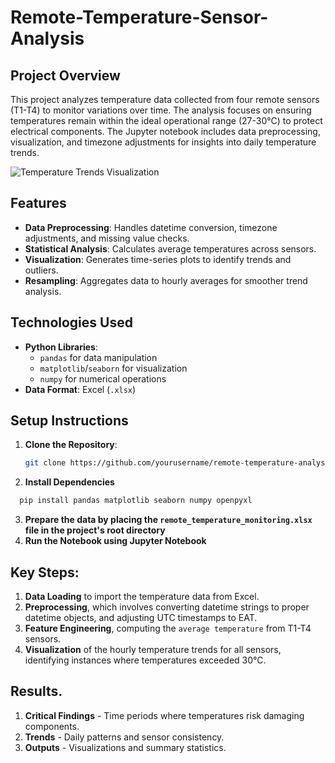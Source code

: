 # Remote-Temperature-Sensor-Analysis

## Project Overview
This project analyzes temperature data collected from four remote sensors (T1-T4) to monitor variations over time. The analysis focuses on ensuring temperatures remain within the ideal operational range (27-30°C) to protect electrical components. The Jupyter notebook includes data preprocessing, visualization, and timezone adjustments for insights into daily temperature trends.

![Temperature Trends Visualization](https://via.placeholder.com/600x400 "Hourly Temperature Trends")

## Features
- **Data Preprocessing**: Handles datetime conversion, timezone adjustments, and missing value checks.
- **Statistical Analysis**: Calculates average temperatures across sensors.
- **Visualization**: Generates time-series plots to identify trends and outliers.
- **Resampling**: Aggregates data to hourly averages for smoother trend analysis.

## Technologies Used
- **Python Libraries**: 
  - `pandas` for data manipulation
  - `matplotlib`/`seaborn` for visualization
  - `numpy` for numerical operations
- **Data Format**: Excel (`.xlsx`)

## Setup Instructions
1. **Clone the Repository**:
   ```bash
   git clone https://github.com/yourusername/remote-temperature-analysis.git
   ```
2. **Install Dependencies**
  ```bash
    pip install pandas matplotlib seaborn numpy openpyxl
  ```
3. **Prepare the data by placing the `remote_temperature_monitoring.xlsx` file in the project's root directory**
4. **Run the Notebook using Jupyter Notebook**

## Key Steps:
1. **Data Loading** to import the temperature data from Excel.
2. **Preprocessing**, which involves converting datetime strings to proper datetime objects, and adjusting UTC timestamps to EAT.
3. **Feature Engineering**, computing the `average temperature` from T1-T4 sensors.
4. **Visualization** of the hourly temperature trends for all sensors, identifying instances where temperatures exceeded 30°C.

## Results.
1. **Critical Findings** - Time periods where temperatures risk damaging components.
2. **Trends** - Daily patterns and sensor consistency.
3. **Outputs** - Visualizations and summary statistics.
